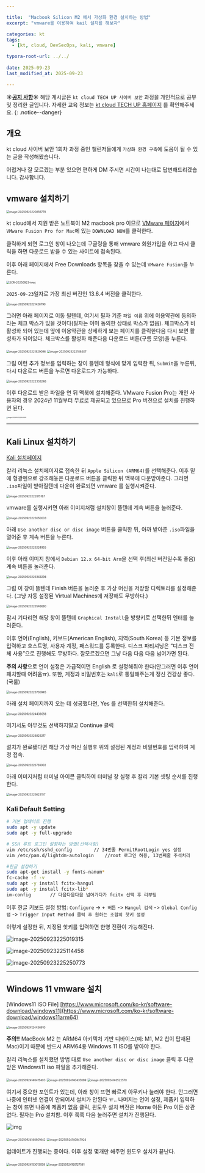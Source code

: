 ```yaml
---

title:  "Macbook Silicon M2 에서 가상화 환경 설치하는 방법"
excerpt: "vmware를 이용하여 kail 설치를 해보자"

categories: kt
tags:
  - [kt, cloud, DevSecOps, kali, vmware]

typora-root-url: ../../
 
date: 2025-09-23
last_modified_at: 2025-09-23

---
```


**☀️<u>공지 사항</u>☀️** 해당 게시글은 `kt cloud TECH UP 사이버 보안` 과정을 개인적으로 공부 및 정리한 글입니다. 자세한 교육 정보는  [kt cloud TECH UP 홈페이지](https://ktcloud-techup.com/cybersecurity) 를 확인해주세요.
{: .notice--danger}



## 개요
kt cloud 사이버 보안 1회차 과정 중인 챌린저들에게 `가상화 환경 구축`에 도움이 될 수 있는 글을 작성해봤습니다. 

어렵거나 잘 모르겠는 부분 있으면 편하게 DM 주시면 시간이 나는대로 답변해드리겠습니다. 감사합니다.



## vmware 설치하기


<img src="../../images/2025-09-23-vmware/image-20250923220856778.png" alt="image-20250923220856778" style="zoom:50%;" />

kt cloud에서 지원 받은 노트북이 M2 macbook pro 이므로 [VMware 페이지](https://www.vmware.com/products/desktop-hypervisor/workstation-and-fusion)에서 `VMware Fusion Pro for Mac`에 있는 `DOWNLOAD NOW`를 클릭한다.

클릭하게 되면 로그인 창이 나오는데 구글링을 통해 vmware 회원가입을 하고 다시 클릭을 하면 다운로드 받을 수 있는 사이트에 접속된다.

이후 아래 페이지에서 Free Downloads 항목을 찾을 수 있는데 `VMware Fusion`을 누른다.

<img src="../../images/2025-09-23-vmware/SCR-20250923-tewj.png" alt="SCR-20250923-tewj" style="zoom:50%;" />

`2025-09-23`일자로 가장 최신 버전인 13.6.4 버전을 클릭한다.

<img src="../../images/2025-09-23-vmware/image-20250923221426790.png" alt="image-20250923221426790" style="zoom:50%;" />

그러면 아래 페이지로 이동 될텐데, 여기서 필자 기준 `파일 이름` 위에 이용약관에 동의하라는 체크 박스가 있을 것이다(필자는 이미 동의한 상태로 박스가 없음). 체크박스가 비활성화 되어 있는데 옆에 이용약관을 상세하게 보는 페이지를 클릭한다음 다시 보면 활성화가 되어있다. 체크박스를 활성화 해준다음 다운로드 버튼(구름 모양)을 누른다.

<img src="../../images/2025-09-23-vmware/image-20250923221829096.png" alt="image-20250923221829096" style="zoom:50%;" />

<img src="../../images/2025-09-23-vmware/image-20250923222108407.png" alt="image-20250923222108407" style="zoom:50%;" />

그럼 이런 추가 정보를 입력하는 창이 뜰텐데 형식에 맞게 입력한 뒤, `Submit`을 누른뒤, 다시 다운로드 버튼을 누르면 다운로드가 가능하다.

<img src="../../images/2025-09-23-vmware/image-20250923222333246.png" alt="image-20250923222333246" style="zoom:50%;" />

이후 다운로드 받은 파일을 연 뒤 맥북에 설치해준다. VMware Fusion Pro는 개인 사용자의 경우 2024년 11월부터 무료로 제공되고 있으므로 Pro 버전으로 설치를 진행하면 된다.

<img src="../../images/2025-09-23-vmware/image-20250923222440926.png" alt="image-20250923222440926" style="zoom: 25%;" />


---

## Kali Linux 설치하기
[Kali 설치페이지](https://www.kali.org/get-kali/#kali-installer-images)

칼리 리눅스 설치페이지로 접속한 뒤 `Apple Silicon (ARM64)`를 선택해준다. 이후 밑에 형광펜으로 강조해놓은 다운로드 버튼을 클릭한 뒤 맥북에 다운받아준다. 그러면 `.iso`파일이 받아질텐데 다운이 완료되면 vmware 를 실행시켜준다.

<img src="../../images/2025-09-23-vmware/image-20250923222815167.png" alt="image-20250923222815167" style="zoom:50%;" />



vmware를 실행시키면 아래 이미지처럼 설치창이 뜰텐데 계속 버튼을 눌러준다.

<img src="../../images/2025-09-23-vmware/image-20250923223050003.png" alt="image-20250923223050003" style="zoom:50%;" />

아래 `Use another disc or disc image` 버튼을 클릭한 뒤, 아까 받아준 `.iso`파일을 열어준 후 계속 버튼을 누른다.

<img src="../../images/2025-09-23-vmware/image-20250923223224955.png" alt="image-20250923223224955" style="zoom:50%;" />

이후 아래 이미지 창에서 `Debian 12.x 64-bit Arm`을 선택 후(최신 버전일수록 좋음) 계속 버튼을 눌러준다.

<img src="../../images/2025-09-23-vmware/image-20250923223343296.png" alt="image-20250923223343296" style="zoom:50%;" />

그럼 이 창이 뜰텐데 Finish 버튼을 눌러준 후 가상 머신을 저장할 디렉토리를 설정해준다. (그냥 자동 설정된 Virtual Machines에 저장해도 무방하다.)

<img src="../../images/2025-09-23-vmware/image-20250923223546680.png" alt="image-20250923223546680" style="zoom:50%;" />

잠시 기다리면 해당 창이 뜰텐데 `Graphical Install`을 방향키로 선택한뒤 엔터를 눌러준다.

이후 언어(English), 키보드(American English), 지역(South Korea) 등 기본 정보를 입력하고 호스트명, 사용자 계정, 패스워드를 등록한다. 디스크 파티셔닝은 “디스크 전체 사용”으로 진행해도 무방하다. 잘모르겠으면 그냥 다음 다음 다음 넘어가면 된다.

**주의 사항**으로 언어 설정은 가급적이면 English 로 설정해줘야 한다(안그러면 이후 언어 패치할때 어려움ㅠ). 또한, 계정과 비밀번호는 `kali`로 통일해주는게 정신 건강상 좋다.(국룰)

<img src="../../images/2025-09-23-vmware/image-20250923223730945.png" alt="image-20250923223730945" style="zoom:50%;" />


아래 설치 페이지까지 오는 데 성공했다면, Yes 를 선택한뒤 설치해준다.

<img src="../../images/2025-09-23-vmware/image-20250923224433056.png" alt="image-20250923224433056" style="zoom:50%;" />

여기서도 아무것도 선택하지말고 Continue 클릭

<img src="../../images/2025-09-23-vmware/image-20250923224823217.png" alt="image-20250923224823217" style="zoom:50%;" />

설치가 완료됐다면 해당 가상 머신 실행후 위의 설정된 계정과 비밀번호를 입력하여 계정 접속.

<img src="../../images/2025-09-23-vmware/image-20250923225759002.png" alt="image-20250923225759002" style="zoom:50%;" />

아래 이미지처럼 터미널 아이콘 클릭하여 터미널 창 실행 후 칼리 기본 셋팅 순서를 진행한다.

<img src="../../images/2025-09-23-vmware/image-20250923225623157.png" alt="image-20250923225623157" style="zoom:50%;" />


### Kali Default Setting
```bash
# 기본 업데이트 진행
sudo apt -y update
sudo apt -y full-upgrade

# SSH 루트 로그인 설정하는 방법(선택사항)
vim /etc/ssh/sshd_config 		// 34번줄 PermitRootLogin yes 설정
vim /etc/pam.d/lightdm-autologin	//root 로그인 허용, 13번째줄 주석처리

#한글 설정하기
sudo apt-get install -y fonts-nanum*
fc-cache -f -v
sudo apt -y install fcitx-hangul
sudo apt -y install fcitx-lib*
im-config 		// 다음다음다음 넘어가다가 fcitx 선택 후 리부팅
```

이후 한글 키보드 설정 방법: `Configure` -> `+ 버튼` -> `Hangul 검색` -> `Global Config 탭` -> `Trigger Input Method 클릭 후 원하는 조합의 핫키 설정` 

이렇게 설정한 뒤, 지정된 핫키를 입력하면 한영 전환이 가능해진다.

![image-20250923225019315](../../images/2025-09-23-vmware/image-20250923225019315.png)

![image-20250923225114458](../../images/2025-09-23-vmware/image-20250923225114458.png)

![image-20250923225250773](../../images/2025-09-23-vmware/image-20250923225250773.png)

---

## Windows 11 vmware 설치
[Windows11 ISO File] [https://www.microsoft.com/ko-kr/software-download/windows11](https://www.microsoft.com/ko-kr/software-download/windows11arm64)

<img src="../../images/2025-09-23-vmware/image-20250924124436910.png" alt="image-20250924124436910" style="zoom:50%;" />

**주의!!** MacBook M2 는 ARM64 아키텍처 기반 디바이스(예: M1, M2 칩이 탑재된 Mac)이기 때문에 반드시 ARM64용 Windows 11 ISO를 받아야 한다.



칼리 리눅스를 설치했던 방법 대로 `Use another disc or disc image` 클릭 후 다운 받은 Windows11 iso 파일을 추가해준다.



<img src="../../images/2025-09-23-vmware/image-20250924140415403.png" alt="image-20250924140415403" style="zoom:50%;" />

<img src="../../images/2025-09-23-vmware/image-20250924140435069.png" alt="image-20250924140435069" style="zoom:50%;" />

<img src="../../images/2025-09-23-vmware/image-20250924140522570.png" alt="image-20250924140522570" style="zoom:50%;" />

여기서 중요한 포인트가 있는데, 아래 창이 뜨면 빠르게 아무키나 눌러야 한다. 안그러면 나중에 인터넷 연결이 안되어서 설치가 안된다 ㅠ.. 나머지는 언어 설정, 제품키 입력하는 창이 뜨면 나중에 제품키 없음 클릭, 윈도우 설치 버전은 Home 이든 Pro 이든 상관 없다. 필자는 Pro 설치함. 이후 쭉쭉 다음 눌러주면 설치가 진행된다.

![img](https://www.webwash.net/wp-content/uploads/2024/01/word-image-24018-14-1024x805.png)


<img src="../../images/2025-09-23-vmware/image-20250924140801642.png" alt="image-20250924140801642" style="zoom:50%;" />

<img src="../../images/2025-09-23-vmware/image-20250924140847924.png" alt="image-20250924140847924" style="zoom:50%;" />

업데이트가 진행되는 중이다. 이후 설정 몇개만 해주면 윈도우 설치가 끝난다.

<img src="../../images/2025-09-23-vmware/image-20250924153013058.png" alt="image-20250924153013058" style="zoom:50%;" />

<img src="../../images/2025-09-23-vmware/image-20250924160127581.png" alt="image-20250924160127581" style="zoom:50%;" />
